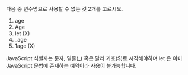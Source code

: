 다음 중 변수명으로 사용할 수 없는 것 2개를 고르시오.

1)  age
2)  Age
3)  let (X)
4)  _age
5)  1age (X)

JavaScript 식별자는 문자, 밑줄(_) 혹은 달러 기호($)로 시작해야하며 let 은 이미 JavaScript 문법에 존재하는 예약어라 사용이 불가능합니다.